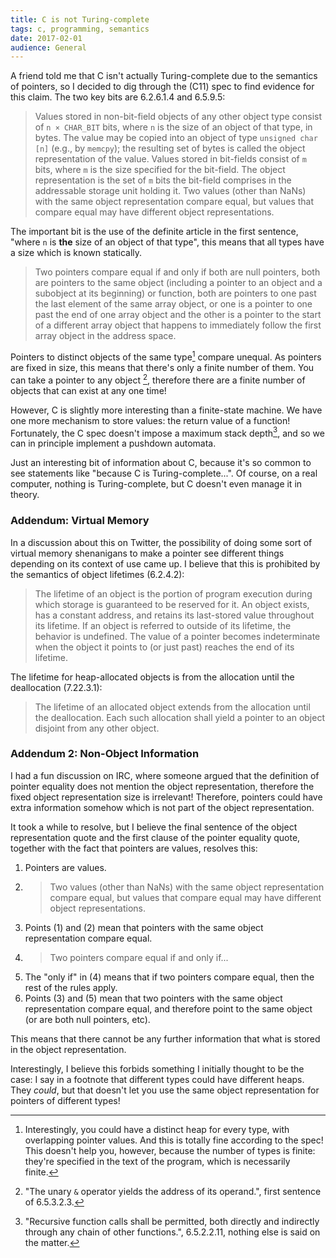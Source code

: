```yaml
---
title: C is not Turing-complete
tags: c, programming, semantics
date: 2017-02-01
audience: General
---
```


A friend told me that C isn't actually Turing-complete due to the
semantics of pointers, so I decided to dig through the (C11) spec to
find evidence for this claim. The two key bits are 6.2.6.1.4 and
6.5.9.5:

> Values stored in non-bit-field objects of any other object type
> consist of `n × CHAR_BIT` bits, where `n` is the size of an object
> of that type, in bytes. The value may be copied into an object of
> type `unsigned char [n]` (e.g., by `memcpy`); the resulting set of
> bytes is called the object representation of the value. Values
> stored in bit-fields consist of `m` bits, where `m` is the size
> specified for the bit-field. The object representation is the set of
> `m` bits the bit-field comprises in the addressable storage unit
> holding it. Two values (other than NaNs) with the same object
> representation compare equal, but values that compare equal may have
> different object representations.

The important bit is the use of the definite article in the first
sentence, "where `n` is **the** size of an object of that type", this
means that all types have a size which is known statically.

> Two pointers compare equal if and only if both are null pointers,
> both are pointers to the same object (including a pointer to an
> object and a subobject at its beginning) or function, both are
> pointers to one past the last element of the same array object, or
> one is a pointer to one past the end of one array object and the
> other is a pointer to the start of a different array object that
> happens to immediately follow the first array object in the address
> space.

Pointers to distinct objects of the same type[^heaps] compare
unequal. As pointers are fixed in size, this means that there's only a
finite number of them. You can take a pointer to any object
[^address-of], therefore there are a finite number of objects that can
exist at any one time!

However, C is slightly more interesting than a finite-state
machine. We have one more mechanism to store values: the return value
of a function! Fortunately, the C spec doesn't impose a maximum stack
depth[^recursion], and so we can in principle implement a pushdown
automata.

Just an interesting bit of information about C, because it's so common
to see statements like "because C is Turing-complete...". Of course,
on a real computer, nothing is Turing-complete, but C doesn't even
manage it in theory.

[^heaps]: Interestingly, you could have a distinct heap for every
  type, with overlapping pointer values. And this is totally fine
  according to the spec! This doesn't help you, however, because the
  number of types is finite: they're specified in the text of the
  program, which is necessarily finite.

[^address-of]: "The unary `&` operator yields the address of its
  operand.", first sentence of 6.5.3.2.3.

[^recursion]: "Recursive function calls shall be permitted, both
  directly and indirectly through any chain of other functions.",
  6.5.2.2.11, nothing else is said on the matter.

### Addendum: Virtual Memory

In a discussion about this on Twitter, the possibility of doing some
sort of virtual memory shenanigans to make a pointer see different
things depending on its context of use came up. I believe that this is
prohibited by the semantics of object lifetimes (6.2.4.2):

> The lifetime of an object is the portion of program execution during
> which storage is guaranteed to be reserved for it. An object exists,
> has a constant address, and retains its last-stored value throughout
> its lifetime. If an object is referred to outside of its lifetime,
> the behavior is undefined. The value of a pointer becomes
> indeterminate when the object it points to (or just past) reaches
> the end of its lifetime.

The lifetime for heap-allocated objects is from the allocation until
the deallocation (7.22.3.1):

> The lifetime of an allocated object extends from the allocation
> until the deallocation. Each such allocation shall yield a pointer
> to an object disjoint from any other object.

### Addendum 2: Non-Object Information

I had a fun discussion on IRC, where someone argued that the
definition of pointer equality does not mention the object
representation, therefore the fixed object representation size is
irrelevant! Therefore, pointers could have extra information somehow
which is not part of the object representation.

It took a while to resolve, but I believe the final sentence of the
object representation quote and the first clause of the pointer
equality quote, together with the fact that pointers are values,
resolves this:

1. Pointers are values.
2. > Two values (other than NaNs) with the same object representation
   compare equal, but values that compare equal may have different
   object representations.
3. Points (1) and (2) mean that pointers with the same object
   representation compare equal.
4. > Two pointers compare equal if and only if...
5. The "only if" in (4) means that if two pointers compare equal, then
   the rest of the rules apply.
6. Points (3) and (5) mean that two pointers with the same object
   representation compare equal, and therefore point to the same
   object (or are both null pointers, etc).

This means that there cannot be any further information that what is
stored in the object representation.

Interestingly, I believe this forbids something I initially thought to
be the case: I say in a footnote that different types could have
different heaps. They *could*, but that doesn't let you use the same
object representation for pointers of different types!
